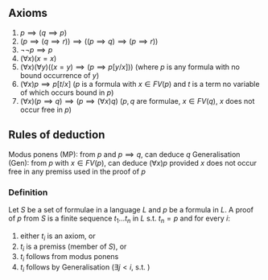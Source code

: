 ## Axioms
1. $p\implies(q\implies p)$
2. $(p\implies(q\implies r))\implies((p\implies q)\implies(p\implies r))$
3. $\neg \neg p\implies p$
4. $(\forall x)(x=x)$
5. $(\forall x)(\forall y)((x=y)\implies(p\implies p[y/ x]))$
(where $p$ is any formula with no bound occurrence of $y$)
6. $(\forall x)p\implies p[t/ x]$
($p$ is a formula with $x\in FV(p)$ and $t$ is a term no variable of which occurs bound in $p$)
7. $(\forall x)(p\implies q)\implies(p\implies(\forall x)q)$
($p,q$ are formulae, $x\in FV(q)$, $x$ does not occur free in $p$)
## Rules of deduction
Modus ponens (MP): from $p$ and $p\implies q$, can deduce $q$ 
Generalisation (Gen): from $p$ with $x\in FV(p)$, can deduce $(\forall x)p$ provided $x$ does not occur free in any premiss used in the proof of $p$ 

### Definition
Let $S$ be a set of formulae in a language $L$ and $p$ be a formula in $L$. A proof of $p$ from $S$ is a finite sequence $t_{1}\dots t_{n}$ in $L$ s.t. $t_{n}=p$ and for every $i$:
1. either $t_{i}$ is an axiom, or
2. $t_{i}$ is a premiss (member of $S$), or
3. $t_{i}$ follows from modus ponens
4. $t_{i}$ follows by Generalisation ($\exists j<i$, s.t. )
